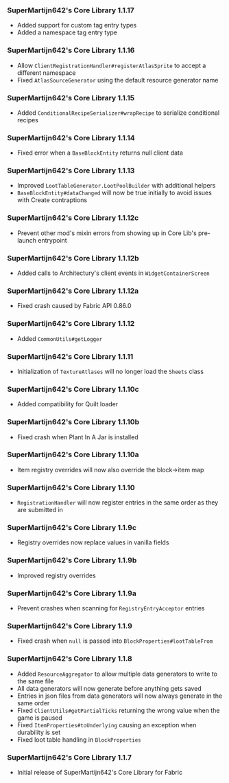 ### SuperMartijn642's Core Library 1.1.17
- Added support for custom tag entry types
- Added a namespace tag entry type

### SuperMartijn642's Core Library 1.1.16
- Allow `ClientRegistrationHandler#registerAtlasSprite` to accept a different namespace
- Fixed `AtlasSourceGenerator` using the default resource generator name

### SuperMartijn642's Core Library 1.1.15
- Added `ConditionalRecipeSerializer#wrapRecipe` to serialize conditional recipes

### SuperMartijn642's Core Library 1.1.14
- Fixed error when a `BaseBlockEntity` returns null client data

### SuperMartijn642's Core Library 1.1.13
- Improved `LootTableGenerator.LootPoolBuilder` with additional helpers
- `BaseBlockEntity#dataChanged` will now be true initially to avoid issues with Create contraptions

### SuperMartijn642's Core Library 1.1.12c
- Prevent other mod's mixin errors from showing up in Core Lib's pre-launch entrypoint

### SuperMartijn642's Core Library 1.1.12b
- Added calls to Architectury's client events in `WidgetContainerScreen`

### SuperMartijn642's Core Library 1.1.12a
- Fixed crash caused by Fabric API 0.86.0

### SuperMartijn642's Core Library 1.1.12
- Added `CommonUtils#getLogger`

### SuperMartijn642's Core Library 1.1.11
- Initialization of `TextureAtlases` will no longer load the `Sheets` class

### SuperMartijn642's Core Library 1.1.10c
- Added compatibility for Quilt loader

### SuperMartijn642's Core Library 1.1.10b
- Fixed crash when Plant In A Jar is installed

### SuperMartijn642's Core Library 1.1.10a
- Item registry overrides will now also override the block->item map

### SuperMartijn642's Core Library 1.1.10
- `RegistrationHandler` will now register entries in the same order as they are submitted in

### SuperMartijn642's Core Library 1.1.9c
- Registry overrides now replace values in vanilla fields

### SuperMartijn642's Core Library 1.1.9b
- Improved registry overrides

### SuperMartijn642's Core Library 1.1.9a
- Prevent crashes when scanning for `RegistryEntryAcceptor` entries

### SuperMartijn642's Core Library 1.1.9
- Fixed crash when `null` is passed into `BlockProperties#lootTableFrom`

### SuperMartijn642's Core Library 1.1.8
- Added `ResourceAggregator` to allow multiple data generators to write to the same file
- All data generators will now generate before anything gets saved
- Entries in json files from data generators will now always generate in the same order
- Fixed `ClientUtils#getPartialTicks` returning the wrong value when the game is paused
- Fixed `ItemProperties#toUnderlying` causing an exception when durability is set
- Fixed loot table handling in `BlockProperties`

### SuperMartijn642's Core Library 1.1.7
- Initial release of SuperMartijn642's Core Library for Fabric
